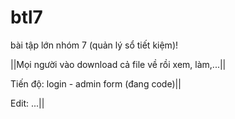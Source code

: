 # btl7
bài tập lớn nhóm 7 (quản lý sổ tiết kiệm)!

||Mọi người vào download cả file về rồi xem, làm,...||

Tiến độ: login - admin form (đang code)||

Edit: ...||
